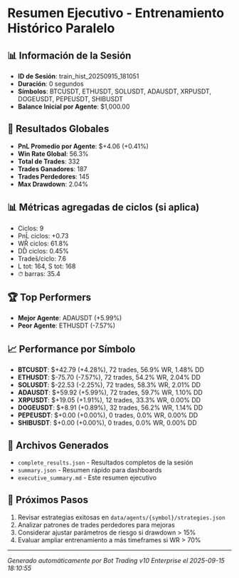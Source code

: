 # Resumen Ejecutivo - Entrenamiento Histórico Paralelo

## 📊 Información de la Sesión
- **ID de Sesión**: train_hist_20250915_181051
- **Duración**: 0 segundos
- **Símbolos**: BTCUSDT, ETHUSDT, SOLUSDT, ADAUSDT, XRPUSDT, DOGEUSDT, PEPEUSDT, SHIBUSDT
- **Balance Inicial por Agente**: $1,000.00

## 🎯 Resultados Globales
- **PnL Promedio por Agente**: $+4.06 (+0.41%)
- **Win Rate Global**: 56.3%
- **Total de Trades**: 332
- **Trades Ganadores**: 187
- **Trades Perdedores**: 145
- **Max Drawdown**: 2.04%

## 📊 Métricas agregadas de ciclos (si aplica)
- Ciclos: 9
- PnL̄ ciclos: +0.73
- WR̄ ciclos: 61.8%
- DD̄ ciclos: 0.45%
- Trades̄/ciclo: 7.6
- L tot: 164, S tot: 168
- ⏱̄ barras: 35.4


## 🏆 Top Performers
- **Mejor Agente**: ADAUSDT (+5.99%)
- **Peor Agente**: ETHUSDT (-7.57%)

## 📈 Performance por Símbolo
- **BTCUSDT**: $+42.79 (+4.28%), 72 trades, 56.9% WR, 1.48% DD
- **ETHUSDT**: $-75.70 (-7.57%), 72 trades, 54.2% WR, 2.04% DD
- **SOLUSDT**: $-22.53 (-2.25%), 72 trades, 58.3% WR, 2.01% DD
- **ADAUSDT**: $+59.92 (+5.99%), 72 trades, 59.7% WR, 1.10% DD
- **XRPUSDT**: $+19.05 (+1.91%), 12 trades, 33.3% WR, 0.00% DD
- **DOGEUSDT**: $+8.91 (+0.89%), 32 trades, 56.2% WR, 1.14% DD
- **PEPEUSDT**: $+0.00 (+0.00%), 0 trades, 0.0% WR, 0.00% DD
- **SHIBUSDT**: $+0.00 (+0.00%), 0 trades, 0.0% WR, 0.00% DD

## 📁 Archivos Generados
- `complete_results.json` - Resultados completos de la sesión
- `summary.json` - Resumen rápido para dashboards
- `executive_summary.md` - Este resumen ejecutivo

## 🎯 Próximos Pasos
1. Revisar estrategias exitosas en `data/agents/{symbol}/strategies.json`
2. Analizar patrones de trades perdedores para mejoras
3. Considerar ajustar parámetros de riesgo si drawdown > 15%
4. Evaluar ampliar entrenamiento a más timeframes si WR > 70%

---
*Generado automáticamente por Bot Trading v10 Enterprise el 2025-09-15 18:10:55*
